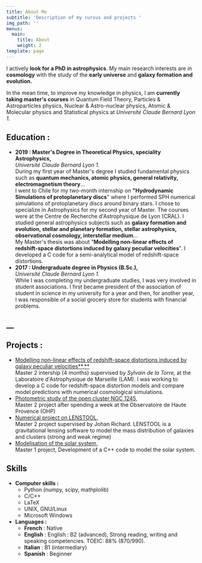 ```yaml
---
title: About Me
subtitle: 'Description of my cursus and projects '
img_path: ''
menus:
  main:
    title: About
    weight: 2
template: page
---
```

I actively **look for a PhD in astrophysics**. My main research interests are in **cosmology** with the study of the **early universe** and **galaxy formation and evolution.** 

In the mean time, to improve my knowledge in physics, I am **currently taking master's courses** in Quantum Field Theory, Particles & Astroparticles physics, Nuclear & Astro-nuclear physics, Atomic & Molecular physics and Statistical physics at _Université Claude Bernard Lyon 1._

## **Education :**

* **2019 : Master's Degree in Theoretical Physics, speciality Astrophysics,** \
   _Université Claude Bernard Lyon 1._ \
   During my first year of Master's degree I studied fundamental physics such as **quantum mechanics, atomic physics, general relativity, electromagnetism theory**... \
   I went to Chile for my two-month internship on **"Hydrodynamic Simulations of protoplanetary discs**" where I performed SPH  numerical simulations of protoplanetary discs around binary stars. I chose to specialize in Astrophysics for my second year of Master. The courses were at the Centre de Recherche d'Astrophysique de Lyon (CRAL). I studied general astrophysics subjects such as **galaxy formation and evolution, stellar and planetary formation, stellar astrophysics, observational cosmology, interstellar medium**... \
   My Master's thesis was about "**Modelling non-linear effects of redshift-space distortions induced by galaxy peculiar velocities**". I developed a C code for a semi-analytical model of redshift-space distortions. 
* **2017 : Undergraduate degree in Physics (B.Sc.),** \
  _Université Claude Bernard Lyon 1._
  \
  While I was completing my undergraduate studies, I was very involved in student associations. I first became president of the association of student in science in my university for a year and then, for another year, I was responsible of a social grocery store for students with financial problems.  

## __

## Projects :

* [Modelling non-linear effects of redshift-space distortions induced
  by galaxy peculiar velocities**,**](https://github.com/antoine-rocher/Master-2-internship)
   \
   Master 2 intership (4 months) supervised by _Sylvain de la Torre,_ at the Laboratoire d'Astrophysique de Marseille (LAM).
   I was working to develop a C code for redshift-space distortion models and compare model predictions with numerical cosmological simulations.
* [Photometric study of the open cluster NGC 1245,](https://github.com/antoine-rocher/Master-2-Observatory-project-OHP)\
  Master 2 project after spending a week at the Observatoire de Haute Provence (OHP)
* [Numerical project on LENSTOOL,](https://github.com/antoine-rocher/Master-2-Numerical-project-LENSTOOL)\
  Master 2 project supervised by Johan Richard. LENSTOOL is a gravitational lensing software to model the mass distribution of galaxies and clusters (strong and weak regime)
* [Modelisation of the solar system,](https://github.com/antoine-rocher/Master-1-project-Solar-system)\
  Master 1 project, Development of a C++ code to model the solar system.

## Skills

* **Computer skills :** 
  * Python (numpy, scipy, mathplolib)
  * C/C++
  * LaTeX
  * UNIX, GNU/Linux
  * Microsoft Windows
* **Languages :**
  * **French** : Native
  * **English** : English : B2 (advanced), Strong reading,
    writing and speaking competencies.
    TOEIC: 88% (870/990).
  * **Italian** : B1 (intermediary)
  * **Spanish** : Beginner
